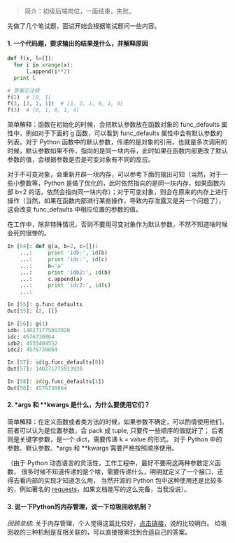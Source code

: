 > 简介：初级后端岗位，一面结束，失败。

先做了几个笔试题，面试开始会根据笔试题问一些内容。

#### 1. 一个代码题，要求输出的结果是什么，并解释原因</font>

```python
def f(x, l=[]):
  for i in xrange(x):
      l.append(i**2)
  print l

# 答案见注释
f(2)  # [0, 1]
f(3, [3, 2, 1])  # [3, 2, 1, 0, 1, 4]
f(3)  # [0, 1, 0, 1, 4]
```

简单解释：函数在初始化的时候，会把默认参数放在函数对象的 func_defaults 属性中，例如对于下面的 g 函数，可以看到 func_defaults 属性中会有默认参数的列表。对于 Python 函数中的默认参数，传递的是对象的引用，也就是多次调用的时候，默认参数如果不传，指向的是同一块内存，此时如果在函数内部更改了默认参数的值，会根据参数是否是可变对象有不同的反应。

对于不可变对象，会重新开辟一块内存，可以参考下面的输出可知（当然，对于一些小整数等，Python 是做了优化的，此时依然指向的是同一块内存，如果函数内部 b=2 的话，依然会指向同一块内存）；对于可变对象，则会在原来的内存上进行操作（当然，如果在函数内部进行某些操作，导致内存泄露又是另一个问题了），这会改变 func_defaults 中相应位置的参数的值。

在工作中，除非特殊情况，否则不要用可变对象作为默认参数，不然不知道啥时候会死的很惨的。

```python
In [54]: def g(a, b=2, c=[]):
    ...:     print 'idb:', id(b)
    ...:     print 'idc:', id(c)
    ...:     b='a'
    ...:     print 'idb2:', id(b)
    ...:     c.append(a)
    ...:     print 'idc2:', id(c)
    ...:

In [55]: g.func_defaults
Out[55]: (2, [])

In [56]: g(1)
idb: 140271775913920
idc: 4576730864
idb2: 4555404552
idc2: 4576730864

In [57]: id(g.func_defaults[0])
Out[57]: 140271775913920

In [58]: id(g.func_defaults[1])
Out[58]: 4576730864
```

#### 2. *args 和 **kwargs 是什么，为什么要使用它们？

简单解释：在定义函数或者类方法的时候，如果参数不确定，可以酌情使用他们。
前者可以认为是位置参数，会 pack 成 tuple, 只要传一些顺序的值就好了；
后者则是关键字参数，是一个 dict，需要传递 k = value 的形式。
对于 Python 中的参数、默认参数、*args 和 **kwargs 需要严格按照顺序使用。

（由于 Python 动态语言的灵活性，工作工程中，最好不要用这两种参数定义函数，
很多时候不知道传递的是个啥，需要传递什么，明明就定义了一个接口，还得去看内部的实现才知道怎么用，
当然开源的 Python 包中这种使用还是比较多的，例如著名的 [requests](https://github.com/requests/requests)，如果文档能写的这么完备，当我没说）。


#### 3. 说一下Python的内存管理，说一下垃圾回收机制？

*回顾总结*: 关于内存管理，个人觉得这篇比较好，[点击链接](http://www.cnblogs.com/vamei/p/3232088.html)，说的比较明白。
垃圾回收的三种机制是互相关联的，可以直接搜索找到合适自己的答案。